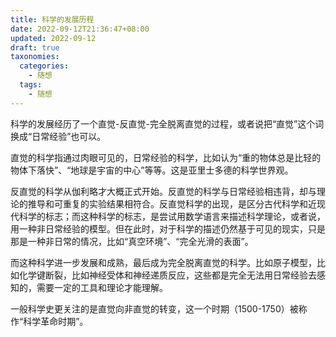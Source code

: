 ```yaml
---
title: 科学的发展历程
date: 2022-09-12T21:36:47+08:00
updated: 2022-09-12
draft: true
taxonomies:
  categories:
    - 随想
  tags:
    - 随想
---
```


科学的发展经历了一个直觉-反直觉-完全脱离直觉的过程，或者说把“直觉”这个词换成“日常经验”也可以。

直觉的科学指通过肉眼可见的，日常经验的科学，比如认为“重的物体总是比轻的物体下落快”、“地球是宇宙的中心”等等。这是亚里士多德的科学世界观。

反直觉的科学从伽利略才大概正式开始。反直觉的科学与日常经验相违背，却与理论的推导和可重复的实验结果相符合。反直觉科学的出现，是区分古代科学和近现代科学的标志；而这种科学的标志，是尝试用数学语言来描述科学理论，或者说，用一种非日常经验的模型。但在此时，对于科学的描述仍然基于可见的现实，只是那是一种非日常的情况，比如“真空环境”、“完全光滑的表面”。

而这种科学进一步发展和成熟，最后成为完全脱离直觉的科学。比如原子模型，比如化学键断裂，比如神经受体和神经递质反应，这些都是完全无法用日常经验去感知的，需要一定的工具和理论才能理解。

一般科学史更关注的是直觉向非直觉的转变，这一个时期（1500-1750）被称作“科学革命时期”。